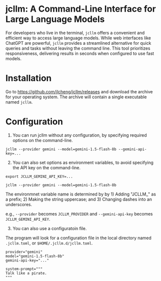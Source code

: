 # jcllm: A Command-Line Interface for Large Language Models

For developers who live in the terminal, `jcllm` offers a convenient and efficient way to access large language models. While web interfaces like ChatGPT are powerful, `jcllm` provides a streamlined alternative for quick queries and tasks without leaving the command line. This tool prioritizes responsiveness, delivering results in seconds when configured to use fast models.

# Installation

Go to https://github.com/jlcheng/jcllm/releases and download the archive for your operating system. The archive will contain a single executable named `jcllm`.

# Configuration

1. You can run jcllm without any configuration, by specifying required options on the command-line.

```
jcllm --provider gemini --model=gemini-1.5-flash-8b --gemini-api-key=...
```

2. You can also set options as environment variables, to avoid specifying the API key on the command-line.

```
export JCLLM_GEMINI_API_KEY=...

jcllm --provider gemini --model=gemini-1.5-flash-8b
```

The environmnet variable name is determined by by 1) Adding "JCLLM_" as a prefix; 2) Making the string uppercase; and 3) Changing dashes into an underscores. 

e.g., `--provider` becomes `JCLLM_PROVIDER` and `--gemini-api-key` becomes `JCLLM_GEMINI_API_KEY`.

3. You can also use a configuratoin file.

The program will look for a configuration file in the local directory named `.jcllm.toml`, or `$HOME/.jcllm.d/jcllm.toml`.

```
provider="gemini"
model="gemini-1.5-flash-8b"
gemini-api-key="..."

system-prompt="""
Talk like a pirate.
"""
```
